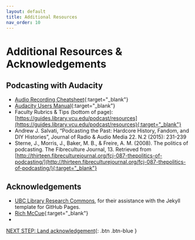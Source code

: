 ```yaml
---
layout: default
title: Additional Resources
nav_order: 10
---
```

# Additional Resources & Acknowledgements

## Podcasting with Audacity
- [Audio Recording Cheatsheet](http://bit.ly/uvic_record){:target="_blank"}
- [Audacity Users Manual](https://manual.audacityteam.org/index.html){:target="_blank"}
- Faculty Rubrics & Tips (bottom of page): [https://guides.library.vcu.edu/podcast/resources](https://guides.library.vcu.edu/podcast/resources){:target="_blank"}
- Andrew J. Salvati, “Podcasting the Past: Hardcore History, Fandom, and DIY Histories”, Journal of Radio & Audio Media 22. N.2 (2015): 231-239
- Sterne, J., Morris, J., Baker, M. B., & Freire, A. M. (2008). The politics of podcasting. The Fibreculture Journal, 13. Retrieved from [http://thirteen.fibreculturejournal.org/fcj-087-thepolitics-of-podcasting/](http://thirteen.fibreculturejournal.org/fcj-087-thepolitics-of-podcasting/){:target="_blank"}

## Acknowledgements

- [UBC Library Research Commons](https://github.com/ubc-library-rc/), for their assistance with the Jekyll template for GitHub Pages.
- [Rich McCue](https://richmccue.com/){:target="_blank"}
- 

[NEXT STEP: Land acknowledgement](land-acknowledgement.html){: .btn .btn-blue }
